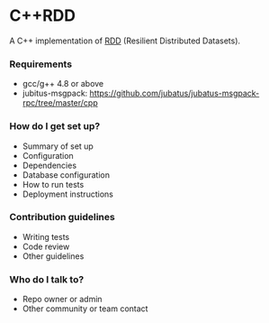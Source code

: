 # C++RDD 

A C++ implementation of [RDD](https://www.usenix.org/system/files/conference/nsdi12/nsdi12-final138.pdf) (Resilient Distributed Datasets).

### Requirements ###

* gcc/g++ 4.8 or above
* jubitus-msgpack: https://github.com/jubatus/jubatus-msgpack-rpc/tree/master/cpp

### How do I get set up? ###

* Summary of set up
* Configuration
* Dependencies
* Database configuration
* How to run tests
* Deployment instructions

### Contribution guidelines ###

* Writing tests
* Code review
* Other guidelines

### Who do I talk to? ###

* Repo owner or admin
* Other community or team contact